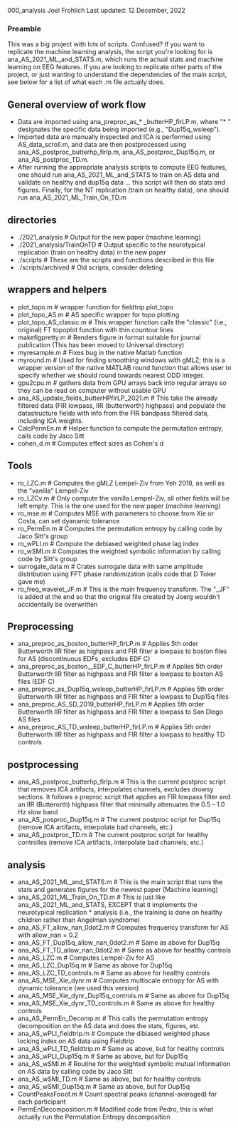 000_analysis
Joel Frohlich
Last updated: 12 December, 2022
 
### Preamble ###
This was a big project with lots of scripts. Confused? If you want to replicate 
the machine learning analysis, the script you're looking for is ana_AS_2021_ML_and_STATS.m, 
which runs the actual stats and machine learning on EEG features. If you are 
looking to replicate other parts of the project, or just wanting to understand
the dependencies of the main script, see below for a list of what each .m file
actually does. 

## General overview of work flow

* Data are imported using ana_preproc_as_* _butterHP_firLP.m, where "* " designates the specific data
being imported (e.g., "Dup15q_wsleep"). 
* Imported data are manually inspected and ICA is performed using AS_data_scroll.m, and data are then
postprocessed using ana_AS_postproc_butterhp_firlp.m, ana_AS_postproc_Dup15q.m, or ana_AS_postproc_TD.m. 
* After running the appropriate analysis scripts to compute EEG features, one should run ana_AS_2021_ML_and_STATS to train on AS data and validate on healthy and dup15q data ... this script will then do stats and figures. Finally, for the NT replication (train on healthy data), one should run 
ana_AS_2021_ML_Train_On_TD.m

## directories

* ./2021_analysis            # Output for the new paper (machine learning)
* ./2021_analysis/TrainOnTD  # Output specific to the neurotypical replication (train on healthy data) in the new paper
* ./scripts                  # These are the scripts and functions described in this file
* ./scripts/archived         # Old scripts, consider deleting 

## wrappers and helpers 
*  plot_topo.m                    # wrapper function for fieldtrip plot_topo
*  plot_topo_AS.m                 # AS specific wrapper for topo plotting 
*  plot_topo_AS_classic.m         #  This wrapper function calls the "classic" (i.e., original) FT topoplot function with thin countour lines 
*  makefigpretty.m                # Renders figure in format suitable for journal publication (This has been moved to Universal directory)
*  myresample.m                   # Fixes bug in the native Matlab function
*  myround.m                      # Used for finding smoothing windows with gMLZ; this is a wrapper version of the native MATLAB round function that allows user to specify whether we should round towards nearest ODD integer. 
*  gpu2cpu.m                      # gathers data from GPU arrays back into regular arrays so they can be read on computer without usable GPU
*  ana_AS_update_fields_butterHPfirLP_2021.m # This take the already filtered data (FIR lowpass, IIR (butterworth) highpass) and populate the datastructure fields with info from the FIR bandpass filtered data, including ICA weights.
*  CalcPermEn.m                   # Helper function to compute the permutation entropy, calls code by Jaco Sitt
*  cohen_d.m                      # Computes effect sizes as Cohen's d

## Tools

* ro_LZC.m                   # Computes the gMLZ Lempel-Ziv from Yeh 2018, as well as the "vanilla" Lempel-Ziv
* ro_LZCv.m                  # Only compute the vanilla Lempel-Ziv, all other fields will be left empty. This is the one used for the new paper (machine learning)
* ro_mse.m                   # Computes MSE with parameters to choose from Xie or Costa, can set dyanamic tolerance
* ro_PermEn.m                # Computes the permutation entropy by calling code by Jaco Sitt's group
* ro_wPLI.m                  # Compute the debiased weighted phase lag index
* ro_wSMI.m                  # Computes the weighted symbolic information by calling code by Sitt's group
* surrogate_data.m           # Crates surrogate data with same amplitude distribution using FFT phase randomization (calls code that D Toker gave me)
* ro_freq_wavelet_JF.m       # This is the main frequency transform. The "_JF" is added at the end so that the original file created by Joerg wouldn't accidentally be overwritten

## Preprocessing

* ana_preproc_as_boston_butterHP_firLP.m # Applies 5th order Butterworth IIR filter as highpass and FIR filter a lowpass to boston files for AS (discontinuous EDFs, excludes EDF C)
* ana_preproc_as_boston__EDF_C_butterHP_firLP.m # Applies 5th order Butterworth IIR filter as highpass and FIR filter a lowpass to boston AS files (EDF C)
* ana_preproc_as_Dup15q_wsleep_butterHP_firLP.m # Applies 5th order Butterworth IIR filter as highpass and FIR filter a lowpass to Dup15q files
* ana_preproc_AS_SD_2019_butterHP_firLP.m # Applies 5th order Butterworth IIR filter as highpass and FIR filter a lowpass to San Diego AS files
* ana_preproc_AS_TD_wsleep_butterHP_firLP.m # Applies 5th order Butterworth IIR filter as highpass and FIR filter a lowpass to healthy TD controls


## postprocessing
* ana_AS_postproc_butterhp_firlp.m   # This is the current postproc script that removes ICA artifacts, interpolates channels, excludes drowsy sections. It follows a preproc script that applies an FIR lowpass filter and an IIR (Butterorth) highpass filter that minimally attenuates the 0.5 - 1.0 Hz slow band
* ana_AS_posproc_Dup15q.m            # The current postproc script for Dup15q (remove ICA artifacts, interpolate bad channels, etc.)
* ana_AS_postproc_TD.m               # The current postproc script for healthy controlles (remove ICA artifacts, interpolate bad channels, etc.)

## analysis 

* ana_AS_2021_ML_and_STATS.m         # This is the main script that runs the stats and generates figures for the newest paper (Machine learning)
* ana_AS_2021_ML_Train_On_TD.m       # This is just like ana_AS_2021_ML_and_STATS, EXCEPT that it implements the neurotypical replication * analysis (i.e., the training is done on healthy children rather than Angelman syndrome)
* ana_AS_FT_allow_nan_0dot2.m        # Computes frequency transform for AS with allow_nan = 0.2 
* ana_AS_FT_Dup15q_allow_nan_0dot2.m # Same as above for Dup15q
* ana_AS_FT_TD_allow_nan_0dot2.m     # Same as above for healthy controls
* ana_AS_LZC.m                       # Computes Lempel-Ziv for AS
* ana_AS_LZC_Dup15q.m                # Same as above for Dup15q
* ana_AS_LZC_TD_controls.m           # Same as above for healthy controls
* ana_AS_MSE_Xie_dynr.m              # Computes multiscale entropy for AS with dynamic tolerance (we used this version)
* ana_AS_MSE_Xie_dynr_Dup15q_controls.m # Same as above for Dup15q
* ana_AS_MSE_Xie_dynr_TD_controls.m  # Same as above for healthy controls
* ana_AS_PermEn_Decomp.m             # This calls the permutation entropy decomposition on the AS data and does the stats, figures, etc.
* ana_AS_wPLI_fieldtrip.m            # Compute the dibiased weighted phase locking index on AS data using Fieldtrip
* ana_AS_wPLI_TD_fieldtrip.m         # Same as above, but for healthy controls
* ana_AS_wPLI_Dup15q.m               # Same as above, but for Dup15q
* ana_AS_wSMI.m                      # Routine for the weighted symbolic mutual information on AS data by calling code by Jaco Sitt
* ana_AS_wSMI_TD.m                   # Same as above, but for healthy controls
* ana_AS_wSMI_Dup15q.m               # Same as above, but for Dup15q 
* CountPeaksFooof.m                  # Count spectral peaks (channel-averaged) for each participant
* PermEnDecomposition.m              # Modified code from Pedro, this is what actually run the Permutation Entropy decomposition 
